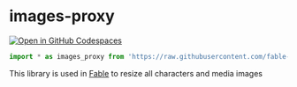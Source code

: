 # images-proxy

[![Open in GitHub Codespaces](https://github.com/codespaces/badge.svg)](https://codespaces.new/fable-community/images-proxy)

```ts
import * as images_proxy from 'https://raw.githubusercontent.com/fable-community/images-proxy/main/mod.ts'
```

This library is used in [Fable](https://github.com/ker0olos/fable) to resize all
characters and media images
